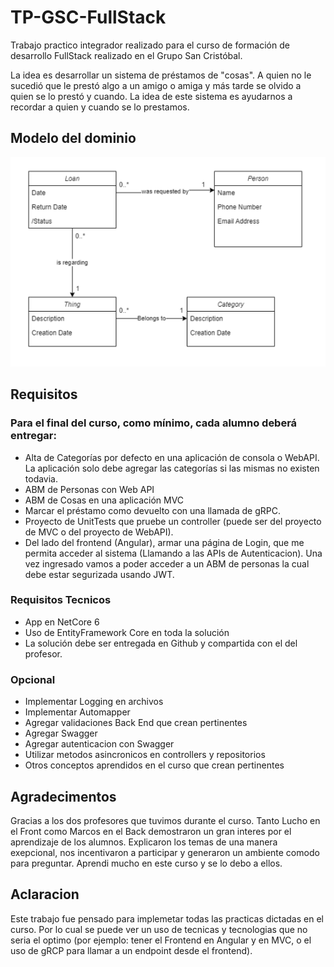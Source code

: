 # TP-GSC-FullStack
Trabajo practico integrador realizado para el curso de formación de desarrollo FullStack realizado en el Grupo San Cristóbal.

La idea es desarrollar un sistema de préstamos de "cosas". A quien no le sucedió que le prestó algo a un amigo o amiga y más tarde se olvido a quien se lo prestó y cuando. La idea de este sistema es ayudarnos a recordar a quien y cuando se lo prestamos.


## Modelo del dominio
![Alt text](https://github.com/BrunoMollo/TP-GSC-FullStack/blob/main/Domain%20Things%20Loans.png?raw=true "Title")


## Requisitos

### Para el final del curso, como mínimo, cada alumno deberá entregar:
* Alta de Categorías por defecto en una aplicación de consola o WebAPI. La aplicación solo debe agregar las categorías si las mismas no existen todavia.
* ABM de Personas con Web API
* ABM de Cosas en una aplicación MVC
* Marcar el préstamo como devuelto con una llamada de gRPC.
* Proyecto de UnitTests que pruebe un controller (puede ser del proyecto de MVC o del proyecto de WebAPI).
* Del lado del frontend (Angular), armar una página de Login, que me permita acceder al sistema (Llamando a las APIs de Autenticacion). Una vez ingresado vamos a poder acceder a un ABM de personas la cual debe estar segurizada usando JWT.

### Requisitos Tecnicos
* App en NetCore 6
* Uso de EntityFramework Core en toda la solución
* La solución debe ser entregada en Github y compartida con el del profesor.

### Opcional
* Implementar Logging en archivos
* Implementar Automapper
* Agregar validaciones Back End que crean pertinentes
* Agregar Swagger
* Agregar autenticacion con Swagger
* Utilizar metodos asincronicos en controllers y repositorios
* Otros conceptos aprendidos en el curso que crean pertinentes

## Agradecimentos
Gracias a los dos profesores que tuvimos durante el curso. Tanto Lucho en el Front como Marcos en el Back demostraron un gran interes por el aprendizaje de los alumnos. Explicaron los temas de una manera exepcional, nos incentivaron a participar y generaron un ambiente comodo para preguntar. Aprendi mucho en este curso y se lo debo a ellos.  

## Aclaracion
Este trabajo fue pensado para implemetar todas las practicas dictadas en el curso. Por lo cual se puede ver un uso de tecnicas y tecnologias que no seria el optimo (por ejemplo: tener el Frontend en Angular y en MVC, o el uso de gRCP para llamar a un endpoint desde el frontend).



